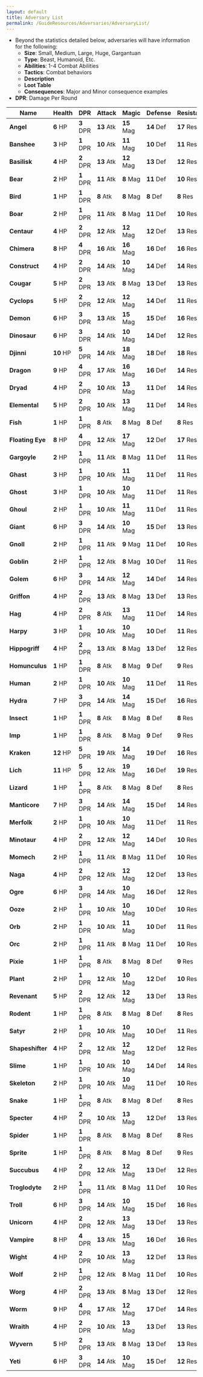 ```yaml
---
layout: default
title: Adversary List
permalink: /GuideResources/Adversaries/AdversaryList/
---
```

- Beyond the statistics detailed below, adversaries will have information for the following:
	- **Size**: Small, Medium, Large, Huge, Gargantuan
	- **Type**: Beast, Humanoid, Etc.
	- **Abilities**: 1-4 Combat Abilities
	- **Tactics**: Combat behaviors
	- **Description**
	- **Loot Table**
	- **Consequences**: Major and Minor consequence examples
- **DPR**: Damage Per Round

| Name             | Health    | DPR       | Attack     | Magic      | Defense    | Resistance |
| ---------------- | --------- | --------- | ---------- | ---------- | ---------- | ---------- |
| **Angel**        | **6** HP  | **3** DPR | **13** Atk | **15** Mag | **14** Def | **17** Res |
| **Banshee**      | **3** HP  | **1** DPR | **10** Atk | **11** Mag | **10** Def | **11** Res |
| **Basilisk**     | **4** HP  | **2** DPR | **13** Atk | **12** Mag | **13** Def | **12** Res |
| **Bear**         | **2** HP  | **1** DPR | **11** Atk | **8** Mag  | **11** Def | **10** Res |
| **Bird**         | **1** HP  | **1** DPR | **8** Atk  | **8** Mag  | **8** Def  | **8** Res  |
| **Boar**         | **2** HP  | **1** DPR | **11** Atk | **8** Mag  | **11** Def | **10** Res |
| **Centaur**      | **4** HP  | **2** DPR | **12** Atk | **12** Mag | **12** Def | **13** Res |
| **Chimera**      | **8** HP  | **4** DPR | **16** Atk | **16** Mag | **16** Def | **16** Res |
| **Construct**    | **4** HP  | **2** DPR | **14** Atk | **10** Mag | **14** Def | **14** Res |
| **Cougar**       | **5** HP  | **2** DPR | **13** Atk | **8** Mag  | **13** Def | **13** Res |
| **Cyclops**      | **5** HP  | **2** DPR | **12** Atk | **12** Mag | **14** Def | **11** Res |
| **Demon**        | **6** HP  | **3** DPR | **13** Atk | **15** Mag | **15** Def | **16** Res |
| **Dinosaur**     | **6** HP  | **3** DPR | **14** Atk | **10** Mag | **14** Def | **12** Res |
| **Djinni**       | **10** HP | **5** DPR | **14** Atk | **18** Mag | **18** Def | **18** Res |
| **Dragon**       | **9** HP  | **4** DPR | **17** Atk | **16** Mag | **16** Def | **14** Res |
| **Dryad**        | **4** HP  | **2** DPR | **10** Atk | **13** Mag | **11** Def | **14** Res |
| **Elemental**    | **5** HP  | **2** DPR | **10** Atk | **13** Mag | **11** Def | **14** Res |
| **Fish**         | **1** HP  | **1** DPR | **8** Atk  | **8** Mag  | **8** Def  | **8** Res  |
| **Floating Eye** | **8** HP  | **4** DPR | **12** Atk | **17** Mag | **12** Def | **17** Res |
| **Gargoyle**     | **2** HP  | **1** DPR | **11** Atk | **8** Mag  | **11** Def | **11** Res |
| **Ghast**        | **3** HP  | **1** DPR | **10** Atk | **11** Mag | **11** Def | **11** Res |
| **Ghost**        | **3** HP  | **1** DPR | **10** Atk | **10** Mag | **11** Def | **11** Res |
| **Ghoul**        | **2** HP  | **1** DPR | **10** Atk | **11** Mag | **11** Def | **11** Res |
| **Giant**        | **6** HP  | **3** DPR | **14** Atk | **10** Mag | **15** Def | **13** Res |
| **Gnoll**        | **2** HP  | **1** DPR | **11** Atk | **9** Mag  | **11** Def | **10** Res |
| **Goblin**       | **2** HP  | **1** DPR | **12** Atk | **8** Mag  | **10** Def | **11** Res |
| **Golem**        | **6** HP  | **3** DPR | **14** Atk | **12** Mag | **14** Def | **14** Res |
| **Griffon**      | **4** HP  | **2** DPR | **13** Atk | **8** Mag  | **13** Def | **13** Res |
| **Hag**          | **4** HP  | **2** DPR | **8** Atk  | **13** Mag | **11** Def | **14** Res |
| **Harpy**        | **3** HP  | **1** DPR | **10** Atk | **10** Mag | **10** Def | **11** Res |
| **Hippogriff**   | **4** HP  | **2** DPR | **13** Atk | **8** Mag  | **13** Def | **12** Res |
| **Homunculus**   | **1** HP  | **1** DPR | **8** Atk  | **8** Mag  | **9** Def  | **9** Res  |
| **Human**        | **2** HP  | **1** DPR | **10** Atk | **10** Mag | **11** Def | **11** Res |
| **Hydra**        | **7** HP  | **3** DPR | **14** Atk | **14** Mag | **15** Def | **16** Res |
| **Insect**       | **1** HP  | **1** DPR | **8** Atk  | **8** Mag  | **8** Def  | **8** Res  |
| **Imp**          | **1** HP  | **1** DPR | **8** Atk  | **8** Mag  | **9** Def  | **9** Res  |
| **Kraken**       | **12** HP | **5** DPR | **19** Atk | **14** Mag | **19** Def | **16** Res |
| **Lich**         | **11** HP | **5** DPR | **12** Atk | **19** Mag | **16** Def | **19** Res |
| **Lizard**       | **1** HP  | **1** DPR | **8** Atk  | **8** Mag  | **8** Def  | **8** Res  |
| **Manticore**    | **7** HP  | **3** DPR | **14** Atk | **14** Mag | **15** Def | **14** Res |
| **Merfolk**      | **2** HP  | **1** DPR | **10** Atk | **10** Mag | **11** Def | **11** Res |
| **Minotaur**     | **4** HP  | **2** DPR | **12** Atk | **12** Mag | **14** Def | **10** Res |
| **Momech**       | **2** HP  | **1** DPR | **11** Atk | **8** Mag  | **11** Def | **10** Res |
| **Naga**         | **4** HP  | **2** DPR | **12** Atk | **12** Mag | **12** Def | **13** Res |
| **Ogre**         | **6** HP  | **3** DPR | **14** Atk | **10** Mag | **16** Def | **12** Res |
| **Ooze**         | **2** HP  | **1** DPR | **10** Atk | **10** Mag | **10** Def | **10** Res |
| **Orb**          | **2** HP  | **1** DPR | **10** Atk | **11** Mag | **10** Def | **11** Res |
| **Orc**          | **2** HP  | **1** DPR | **11** Atk | **8** Mag  | **11** Def | **10** Res |
| **Pixie**        | **1** HP  | **1** DPR | **8** Atk  | **8** Mag  | **8** Def  | **9** Res  |
| **Plant**        | **2** HP  | **1** DPR | **12** Atk | **10** Mag | **12** Def | **10** Res |
| **Revenant**     | **5** HP  | **2** DPR | **12** Atk | **12** Mag | **13** Def | **13** Res |
| **Rodent**       | **1** HP  | **1** DPR | **8** Atk  | **8** Mag  | **8** Def  | **8** Res  |
| **Satyr**        | **2** HP  | **1** DPR | **10** Atk | **10** Mag | **10** Def | **11** Res |
| **Shapeshifter** | **4** HP  | **2** DPR | **12** Atk | **12** Mag | **12** Def | **12** Res |
| **Slime**        | **1** HP  | **1** DPR | **10** Atk | **10** Mag | **14** Def | **14** Res |
| **Skeleton**     | **2** HP  | **1** DPR | **10** Atk | **10** Mag | **11** Def | **10** Res |
| **Snake**        | **1** HP  | **1** DPR | **8** Atk  | **8** Mag  | **8** Def  | **8** Res  |
| **Specter**      | **4** HP  | **2** DPR | **10** Atk | **13** Mag | **12** Def | **13** Res |
| **Spider**       | **1** HP  | **1** DPR | **8** Atk  | **8** Mag  | **8** Def  | **8** Res  |
| **Sprite**       | **1** HP  | **1** DPR | **8** Atk  | **8** Mag  | **8** Def  | **9** Res  |
| **Succubus**     | **4** HP  | **2** DPR | **12** Atk | **12** Mag | **13** Def | **12** Res |
| **Troglodyte**   | **2** HP  | **1** DPR | **11** Atk | **8** Mag  | **11** Def | **10** Res |
| **Troll**        | **6** HP  | **3** DPR | **14** Atk | **10** Mag | **15** Def | **16** Res |
| **Unicorn**      | **4** HP  | **2** DPR | **12** Atk | **13** Mag | **13** Def | **13** Res |
| **Vampire**      | **8** HP  | **4** DPR | **13** Atk | **15** Mag | **16** Def | **16** Res |
| **Wight**        | **4** HP  | **2** DPR | **10** Atk | **13** Mag | **12** Def | **13** Res |
| **Wolf**         | **2** HP  | **1** DPR | **12** Atk | **8** Mag  | **11** Def | **10** Res |
| **Worg**         | **4** HP  | **2** DPR | **13** Atk | **8** Mag  | **13** Def | **12** Res |
| **Worm**         | **9** HP  | **4** DPR | **17** Atk | **12** Mag | **17** Def | **14** Res |
| **Wraith**       | **4** HP  | **2** DPR | **10** Atk | **13** Mag | **13** Def | **13** Res |
| **Wyvern**       | **5** HP  | **2** DPR | **13** Atk | **8** Mag  | **13** Def | **13** Res |
| **Yeti**         | **6** HP  | **3** DPR | **14** Atk | **10** Mag | **15** Def | **12** Res |
